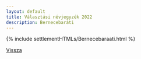 ```yaml
---
layout: default
title: Választási névjegyzék 2022
description: Bernecebaráti
---
```


{% include settlementHTMLs/Bernecebaraati.html %}

[Vissza](../)